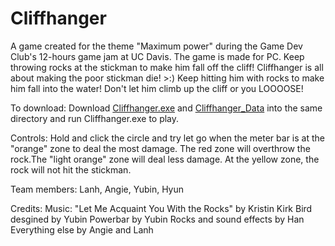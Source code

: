 # Cliffhanger
A game created for the theme "Maximum power" during the Game Dev Club's 12-hours game jam at UC Davis. The game is made for PC. Keep throwing rocks at the stickman to make him fall off the cliff!
Cliffhanger is all about making the poor stickman die! >:) Keep hitting him with rocks to make him fall into the water! 
Don't let him climb up the cliff or you LOOOOSE!

To download: Download [Cliffhanger.exe](Cliffhanger.exe) and [Cliffhanger_Data](Cliffhanger_Data) into the same directory and run Cliffhanger.exe to play.

Controls: Hold and click the circle and try let go when the meter bar is at the "orange" zone to deal the most damage. 
The red zone will overthrow the rock.The "light orange" zone will deal less damage. At the yellow zone, the rock will not hit the stickman.

Team members: Lanh, Angie, Yubin, Hyun

Credits:
Music: "Let Me Acquaint You With the Rocks" by Kristin Kirk
Bird desgined by Yubin
Powerbar by Yubin
Rocks and sound effects by Han
Everything else by Angie and Lanh
